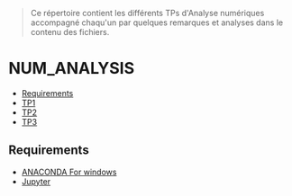 > Ce répertoire contient les différents TPs d'Analyse numériques  accompagné chaqu'un par quelques remarques et analyses dans le contenu des fichiers.
# NUM_ANALYSIS
<!-- START doctoc generated TOC please keep comment here to allow auto update -->
<!-- DON'T EDIT THIS SECTION, INSTEAD RE-RUN doctoc TO UPDATE -->


- [Requirements](#requirements)
- [TP1][TP1]
- [TP2][TP2]
- [TP3][TP3]


<!-- END doctoc generated TOC please keep comment here to allow auto update -->


## Requirements

* [ANACONDA For windows][ANACONDA] 
* [Jupyter][Jup]



[ANACONDA]: https://www.anaconda.com/products/individual
[Jup]: https://jupyter.org/
[TP1]: https://github.com/nadabenkassem/Num_Analysis/blob/main/TP1_Nada.ipynb
[TP2]: https://github.com/nadabenkassem/Num_Analysis/blob/main/TP2_E.ipynb
[TP3]: https://github.com/nadabenkassem/Num_Analysis/blob/main/TP3.ipynb








